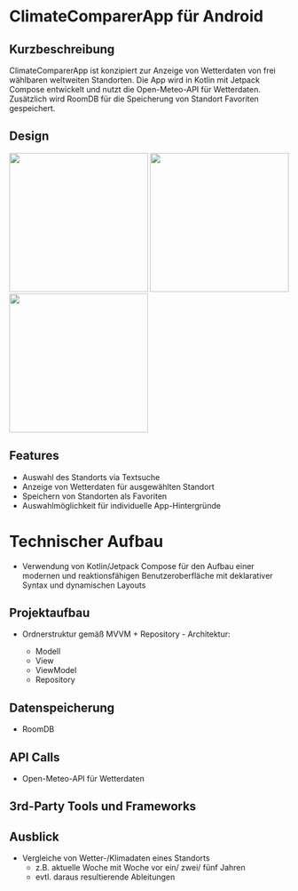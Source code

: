 # ClimateComparerApp für Android

## Kurzbeschreibung

ClimateComparerApp ist konzipiert zur Anzeige von Wetterdaten von frei wählbaren weltweiten Standorten.
Die App wird in Kotlin mit Jetpack Compose entwickelt und nutzt die  Open-Meteo-API für Wetterdaten. Zusätzlich wird RoomDB für die Speicherung von Standort Favoriten gespeichert.

## Design

<img src = "https://github.com/user-attachments/assets/08dc7cf0-c89b-4fb9-906b-fa5ae431e75c" width="250">

<img src = "https://github.com/user-attachments/assets/803f8ed0-fa67-44eb-aeb0-dc8fb61c2ae0" width="250">

<img src = "https://github.com/user-attachments/assets/285dfa16-c1b8-4615-97ad-a4132e8fe01a" width="250">

## Features

- Auswahl des Standorts via Textsuche
- Anzeige von Wetterdaten für ausgewählten Standort
- Speichern von Standorten als Favoriten
- Auswahlmöglichkeit für individuelle App-Hintergründe

# Technischer Aufbau

- Verwendung von Kotlin/Jetpack Compose für den Aufbau einer modernen und reaktionsfähigen Benutzeroberfläche mit deklarativer Syntax und dynamischen Layouts

## Projektaufbau

- Ordnerstruktur gemäß MVVM + Repository - Architektur:
  
  - Modell
  - View
  - ViewModel
  - Repository

## Datenspeicherung

- RoomDB

## API Calls

-  Open-Meteo-API für Wetterdaten

## 3rd-Party Tools und Frameworks



## Ausblick

- Vergleiche von Wetter-/Klimadaten eines Standorts
  - z.B. aktuelle Woche mit Woche vor ein/ zwei/ fünf Jahren
  - evtl. daraus resultierende Ableitungen
